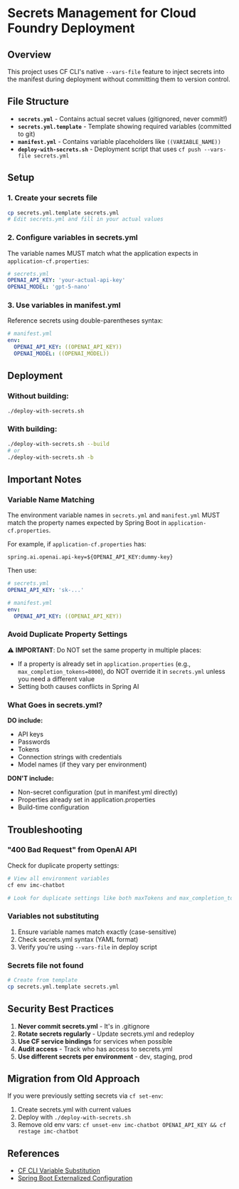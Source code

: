 # Secrets Management for Cloud Foundry Deployment

## Overview

This project uses CF CLI's native `--vars-file` feature to inject secrets into the manifest during deployment without committing them to version control.

## File Structure

- **`secrets.yml`** - Contains actual secret values (gitignored, never commit!)
- **`secrets.yml.template`** - Template showing required variables (committed to git)
- **`manifest.yml`** - Contains variable placeholders like `((VARIABLE_NAME))`
- **`deploy-with-secrets.sh`** - Deployment script that uses `cf push --vars-file secrets.yml`

## Setup

### 1. Create your secrets file

```bash
cp secrets.yml.template secrets.yml
# Edit secrets.yml and fill in your actual values
```

### 2. Configure variables in secrets.yml

The variable names MUST match what the application expects in `application-cf.properties`:

```yaml
# secrets.yml
OPENAI_API_KEY: 'your-actual-api-key'
OPENAI_MODEL: 'gpt-5-nano'
```

### 3. Use variables in manifest.yml

Reference secrets using double-parentheses syntax:

```yaml
# manifest.yml
env:
  OPENAI_API_KEY: ((OPENAI_API_KEY))
  OPENAI_MODEL: ((OPENAI_MODEL))
```

## Deployment

### Without building:
```bash
./deploy-with-secrets.sh
```

### With building:
```bash
./deploy-with-secrets.sh --build
# or
./deploy-with-secrets.sh -b
```

## Important Notes

### Variable Name Matching

The environment variable names in `secrets.yml` and `manifest.yml` MUST match the property names expected by Spring Boot in `application-cf.properties`.

For example, if `application-cf.properties` has:
```properties
spring.ai.openai.api-key=${OPENAI_API_KEY:dummy-key}
```

Then use:
```yaml
# secrets.yml
OPENAI_API_KEY: 'sk-...'

# manifest.yml
env:
  OPENAI_API_KEY: ((OPENAI_API_KEY))
```

### Avoid Duplicate Property Settings

⚠️ **IMPORTANT**: Do NOT set the same property in multiple places:
- If a property is already set in `application.properties` (e.g., `max_completion_tokens=8000`), do NOT override it in `secrets.yml` unless you need a different value
- Setting both causes conflicts in Spring AI

### What Goes in secrets.yml?

**DO include:**
- API keys
- Passwords
- Tokens
- Connection strings with credentials
- Model names (if they vary per environment)

**DON'T include:**
- Non-secret configuration (put in manifest.yml directly)
- Properties already set in application.properties
- Build-time configuration

## Troubleshooting

### "400 Bad Request" from OpenAI API

Check for duplicate property settings:
```bash
# View all environment variables
cf env imc-chatbot

# Look for duplicate settings like both maxTokens and max_completion_tokens
```

### Variables not substituting

1. Ensure variable names match exactly (case-sensitive)
2. Check secrets.yml syntax (YAML format)
3. Verify you're using `--vars-file` in deploy script

### Secrets file not found

```bash
# Create from template
cp secrets.yml.template secrets.yml
```

## Security Best Practices

1. **Never commit secrets.yml** - It's in .gitignore
2. **Rotate secrets regularly** - Update secrets.yml and redeploy
3. **Use CF service bindings** for services when possible
4. **Audit access** - Track who has access to secrets.yml
5. **Use different secrets per environment** - dev, staging, prod

## Migration from Old Approach

If you were previously setting secrets via `cf set-env`:

1. Create secrets.yml with current values
2. Deploy with `./deploy-with-secrets.sh`
3. Remove old env vars: `cf unset-env imc-chatbot OPENAI_API_KEY && cf restage imc-chatbot`

## References

- [CF CLI Variable Substitution](https://docs.cloudfoundry.org/devguide/deploy-apps/manifest-attributes.html#variable-substitution)
- [Spring Boot Externalized Configuration](https://docs.spring.io/spring-boot/reference/features/external-config.html)
